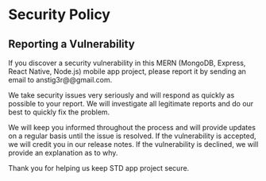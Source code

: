 # Security Policy

## Reporting a Vulnerability

If you discover a security vulnerability in this MERN (MongoDB, Express, React Native, Node.js) mobile app project, please report it by sending an email to anstig3r@@gmail.com.

We take security issues very seriously and will respond as quickly as possible to your report. We will investigate all legitimate reports and do our best to quickly fix the problem.

We will keep you informed throughout the process and will provide updates on a regular basis until the issue is resolved. If the vulnerability is accepted, we will credit you in our release notes. If the vulnerability is declined, we will provide an explanation as to why.

Thank you for helping us keep STD app project secure.
